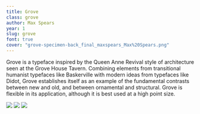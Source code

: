 ```yaml
---
title: Grove
class: grove
author: Max Spears
year: 1
slug: grove
font: true
cover: "grove-specimen-back_final_maxspears_Max%20Spears.png"
---
```


Grove is a typeface inspired by the Queen Anne Revival style of architecture seen at the Grove House Tavern. Combining elements from transitional humanist typefaces like Baskerville with modern ideas from typefaces like Didot, Grove establishes itself as an example of the fundamental contrasts between new and old, and between ornamental and structural. Grove is flexible in its application, although it is best used at a high point size.

![](/images/grove-specimen-back_final_maxspears_Max%20Spears.png)
![](/images/grove-specimen-front_maxspears_Max%20Spears.png)
![](/images/IMG_4762_Max%20Spears.jpeg)